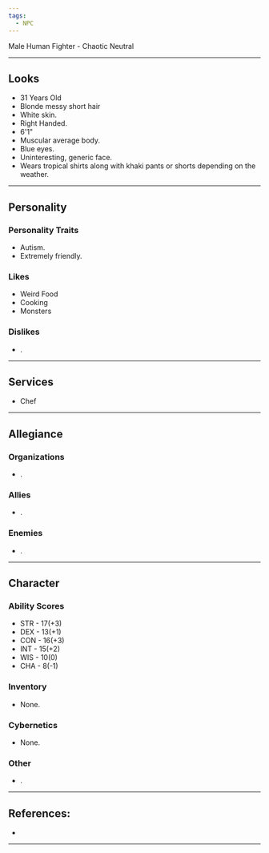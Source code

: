 ```yaml
---
tags:
  - NPC
---
```

Male Human Fighter - Chaotic Neutral
****
## Looks
- 31 Years Old
- Blonde messy short hair
- White skin.
- Right Handed.
- 6'1"
- Muscular average body.
- Blue eyes.
- Uninteresting, generic face.
- Wears tropical shirts along with khaki pants or shorts depending on the weather.
****
## Personality
### Personality Traits
- Autism.
- Extremely friendly.
### Likes
- Weird Food
- Cooking
- Monsters
### Dislikes
- .
****
## Services
- Chef
****
## Allegiance
### Organizations
- .
### Allies
- .
### Enemies
- .
****
## Character
### Ability Scores
- STR - 17(+3)
- DEX - 13(+1)
- CON - 16(+3)
- INT - 15(+2)
- WIS - 10(0)
- CHA - 8(-1)
### Inventory
- None.
### Cybernetics
- None.
### Other
- .
****
## References:
- 
****